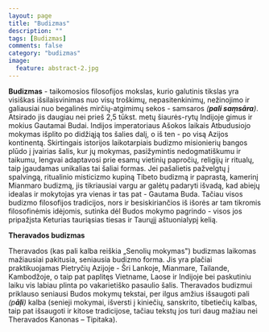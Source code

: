```yaml
---
layout: page
title: "Budizmas"
description: ""
tags: [Budizmas]
comments: false
category: "budizmas"
image:
  feature: abstract-2.jpg
---
```


**Budizmas** -  taikomosios filosofijos mokslas, kurio galutinis tikslas yra visiškas išsilaisvinimas nuo visų troškimų, nepasitenkinimų, nežinojimo ir galiausiai nuo begalinės mirčių-atgimimų sekos - samsaros *(**pali saṃsāra**)*. Atsirado jis daugiau nei prieš 2,5 tūkst. metų šiaurės-rytų Indijoje gimus ir mokius Gautamai Budai. Indijos imperatoriaus Ašokos laikais Atbudusiojo mokymas išplito po didžiąją tos šalies dalį, o iš ten - po visą Azijos kontinentą. Skirtingais istorijos laikotarpiais budizmo misionierių bangos plūdo į įvairias šalis, kur jų mokymas, pasižymintis nedogmatiškumu ir taikumu, lengvai adaptavosi prie esamų vietinių papročių, religijų ir ritualų, taip įgaudamas unikalias tai šaliai formas. Jei pašalietis pažvelgtų į spalvingą, ritualinio misticizmo kupiną Tibeto budizmą ir paprastą, kamerinį Mianmaro budizmą, jis tikriausiai vargu ar galėtų padaryti išvadą, kad abiejų idealas ir mokytojas yra vienas ir tas pat - Gautama Buda. Tačiau visos budizmo filosofijos tradicijos, nors ir besiskiriančios iš išorės ar tam tikromis filosofinėmis idėjomis, sutinka dėl Budos mokymo pagrindo - visos jos pripažįsta Keturias tauriąsias tiesas ir Taurųjį aštuonialypį kelią.

**Theravados budizmas**

Theravados (kas pali kalba reiškia „Senolių mokymas") budizmas laikomas mažiausiai pakitusia, seniausia budizmo forma. Jis yra plačiai praktikuojamas Pietryčių Azijoje -  Šri Lankoje, Mianmare, Tailande, Kambodžoje, o taip pat paplitęs Vietname, Laose ir Indijoje bei paskutiniu laiku vis labiau plinta po vakarietiško pasaulio šalis. Theravados budizmui priklauso seniausi Budos mokymų tekstai, per ilgus amžius išsaugoti pali *(p**āḷi**)* kalba (senieji mokymai, išversti į kiniečių, sanskrito, tibetiečių kalbas, taip pat išsaugoti ir kitose tradicijose, tačiau tekstų jos turi daug mažiau nei Theravados Kanonas – Tipitaka).
